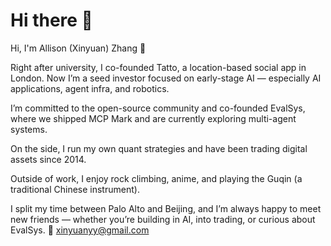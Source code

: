 # Hi there 👋

Hi, I'm Allison (Xinyuan) Zhang 👋

Right after university, I co-founded Tatto, a location-based social app in London. Now I’m a seed investor focused on early-stage AI — especially AI applications, agent infra, and robotics.

I’m committed to the open-source community and co-founded EvalSys, where we shipped MCP Mark and are currently exploring multi-agent systems.

On the side, I run my own quant strategies and have been trading digital assets since 2014.

Outside of work, I enjoy rock climbing, anime, and playing the Guqin (a traditional Chinese instrument).

I split my time between Palo Alto and Beijing, and I’m always happy to meet new friends — whether you’re building in AI, into trading, or curious about EvalSys.
📧 xinyuanyy@gmail.com
